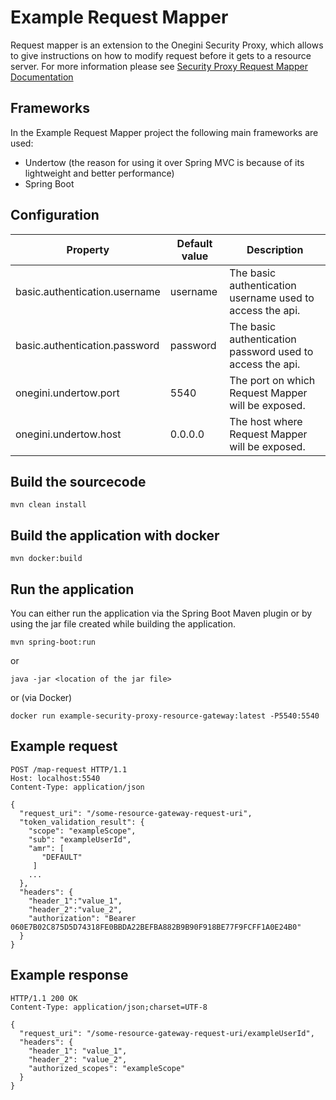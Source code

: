 # Example Request Mapper

Request mapper is an extension to the Onegini Security Proxy, which allows to give instructions on how to modify request before it gets to a resource server.
For more information please see [Security Proxy Request Mapper Documentation](https://docs.onegini.com/msp/latest/security-proxy/topics/embedded-resource-gateway-functionality/implement-request-mapper.html)

## Frameworks

In the Example Request Mapper project the following main frameworks are used:
- Undertow (the reason for using it over Spring MVC is because of its lightweight and better performance)
- Spring Boot

## Configuration

| Property                      | Default value | Description                                               |
|-------------------------------|---------------|-----------------------------------------------------------|
| basic.authentication.username | username      | The basic authentication username used to access the api. |
| basic.authentication.password | password      | The basic authentication password used to access the api. |
| onegini.undertow.port         | 5540          | The port on which Request Mapper will be exposed.         |
| onegini.undertow.host         | 0.0.0.0       | The host where Request Mapper will be exposed.            |                                                                                                                                                 | 

## Build the sourcecode

`mvn clean install`

## Build the application with docker

`mvn docker:build`

## Run the application

You can either run the application via the Spring Boot Maven plugin or by using the jar file created while building the application.

`mvn spring-boot:run`

or 

`java -jar <location of the jar file>`

or (via Docker)

`docker run example-security-proxy-resource-gateway:latest -P5540:5540`

## Example request

```http
POST /map-request HTTP/1.1
Host: localhost:5540
Content-Type: application/json
 
{
  "request_uri": "/some-resource-gateway-request-uri",
  "token_validation_result": {
    "scope": "exampleScope",
    "sub": "exampleUserId",
    "amr": [
       "DEFAULT"
     ]
    ...
  },
  "headers": {
    "header_1":"value_1",
    "header_2":"value_2",
    "authorization": "Bearer 060E7B02C875D5D74318FE0BBDA22BEFBA882B9B90F918BE77F9FCFF1A0E24B0"
  }
}
```

## Example response

```http
HTTP/1.1 200 OK
Content-Type: application/json;charset=UTF-8

{
  "request_uri": "/some-resource-gateway-request-uri/exampleUserId",
  "headers": {
    "header_1": "value_1",
    "header_2": "value_2",
    "authorized_scopes": "exampleScope"
  }
}
```
